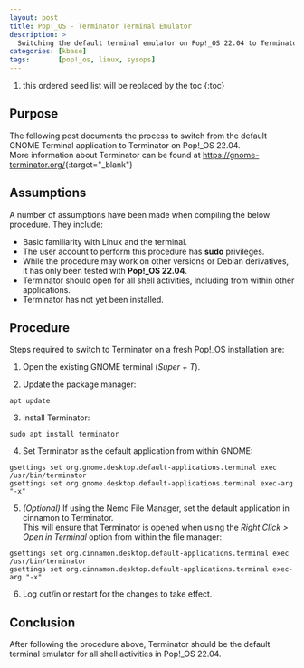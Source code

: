 ```yaml
---
layout: post
title: Pop!_OS - Terminator Terminal Emulator
description: >
  Switching the default terminal emulator on Pop!_OS 22.04 to Terminator.
categories: [kbase]
tags:       [pop!_os, linux, sysops]
---
```

1. this ordered seed list will be replaced by the toc
{:toc}

## Purpose
The following post documents the process to switch from the default GNOME Terminal application to Terminator on Pop!_OS 22.04.  
More information about Terminator can be found at <https://gnome-terminator.org/>{:target="_blank"}

## Assumptions
A number of assumptions have been made when compiling the below procedure. They include:
+ Basic familiarity with Linux and the terminal.
+ The user account to perform this procedure has **sudo** privileges.
+ While the procedure may work on other versions or Debian derivatives, it has only been tested with **Pop!_OS 22.04**.
+ Terminator should open for all shell activities, including from within other applications.
+ Terminator has not yet been installed.

## Procedure
Steps required to switch to Terminator on a fresh Pop!_OS installation are:
1. Open the existing GNOME terminal (*Super + T*).

2. Update the package manager:  
```shell
apt update
```
3. Install Terminator:  
```shell
sudo apt install terminator
```
4. Set Terminator as the default application from within GNOME:  
```shell
gsettings set org.gnome.desktop.default-applications.terminal exec /usr/bin/terminator  
gsettings set org.gnome.desktop.default-applications.terminal exec-arg "-x"
```
5. *(Optional)* If using the Nemo File Manager, set the default application in cinnamon to Terminator.  
This will ensure that Terminator is opened when using the *Right Click > Open in Terminal* option from within the file manager:  
```shell
gsettings set org.cinnamon.desktop.default-applications.terminal exec /usr/bin/terminator
gsettings set org.cinnamon.desktop.default-applications.terminal exec-arg "-x"
```
6. Log out/in or restart for the changes to take effect.

## Conclusion
After following the procedure above, Terminator should be the default terminal emulator for all shell activities in Pop!_OS 22.04.